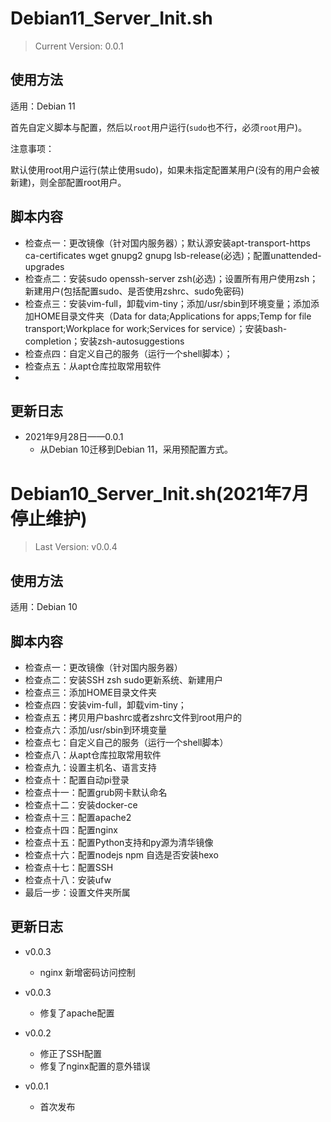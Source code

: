# Debian11_Server_Init.sh

>Current Version: 0.0.1

## 使用方法

适用：Debian 11

首先自定义脚本与配置，然后以`root`用户运行(`sudo`也不行，必须`root`用户)。

注意事项：

默认使用root用户运行(禁止使用sudo)，如果未指定配置某用户(没有的用户会被新建)，则全部配置root用户。

## 脚本内容

- 检查点一：更改镜像（针对国内服务器）；默认源安装apt-transport-https ca-certificates wget gnupg2 gnupg lsb-release(必选)；配置unattended-upgrades
- 检查点二：安装sudo openssh-server zsh(必选)；设置所有用户使用zsh；新建用户(包括配置sudo、是否使用zshrc、sudo免密码)
- 检查点三：安装vim-full，卸载vim-tiny；添加/usr/sbin到环境变量；添加添加HOME目录文件夹（Data for data;Applications for apps;Temp for file transport;Workplace for work;Services for service）；安装bash-completion；安装zsh-autosuggestions
- 检查点四：自定义自己的服务（运行一个shell脚本）；
- 检查点五：从apt仓库拉取常用软件
- 

## 更新日志

- 2021年9月28日——0.0.1
  - 从Debian 10迁移到Debian 11，采用预配置方式。

# Debian10_Server_Init.sh(2021年7月停止维护)

>Last Version: v0.0.4

## 使用方法

适用：Debian 10

## 脚本内容

- 检查点一：更改镜像（针对国内服务器）
- 检查点二：安装SSH zsh sudo更新系统、新建用户
- 检查点三：添加HOME目录文件夹
- 检查点四：安装vim-full，卸载vim-tiny；
- 检查点五：拷贝用户bashrc或者zshrc文件到root用户的
- 检查点六：添加/usr/sbin到环境变量
- 检查点七：自定义自己的服务（运行一个shell脚本）
- 检查点八：从apt仓库拉取常用软件
- 检查点九：设置主机名、语言支持
- 检查点十：配置自动pi登录
- 检查点十一：配置grub网卡默认命名
- 检查点十二：安装docker-ce
- 检查点十三：配置apache2
- 检查点十四：配置nginx
- 检查点十五：配置Python支持和py源为清华镜像
- 检查点十六：配置nodejs npm 自选是否安装hexo
- 检查点十七：配置SSH
- 检查点十八：安装ufw
- 最后一步：设置文件夹所属

## 更新日志

- v0.0.3
  - nginx 新增密码访问控制

- v0.0.3
  - 修复了apache配置
- v0.0.2
  - 修正了SSH配置
  - 修复了nginx配置的意外错误
- v0.0.1
  - 首次发布